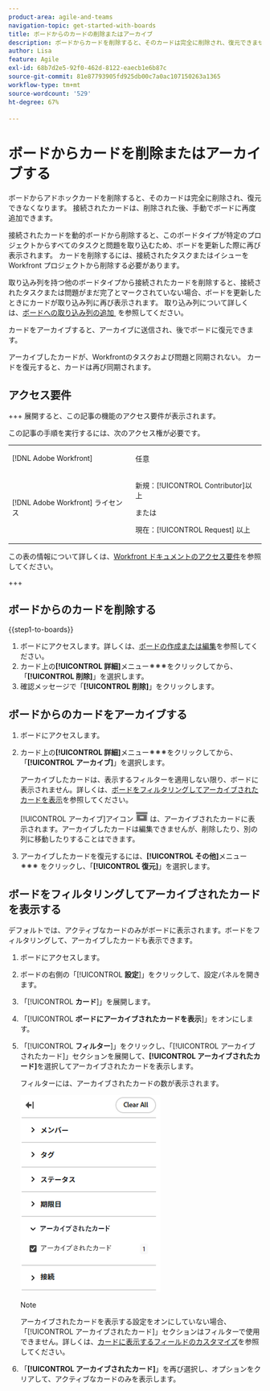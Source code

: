 ```yaml
---
product-area: agile-and-teams
navigation-topic: get-started-with-boards
title: ボードからのカードの削除またはアーカイブ
description: ボードからカードを削除すると、そのカードは完全に削除され、復元できません。カードをアーカイブすると、アーカイブに送信され、後でボードに復元できます。
author: Lisa
feature: Agile
exl-id: 68b7d2e5-92f0-462d-8122-eaecb1e6b87c
source-git-commit: 81e87793905fd925db00c7a0ac107150263a1365
workflow-type: tm+mt
source-wordcount: '529'
ht-degree: 67%

---
```


# ボードからカードを削除またはアーカイブする

ボードからアドホックカードを削除すると、そのカードは完全に削除され、復元できなくなります。 接続されたカードは、削除された後、手動でボードに再度追加できます。

接続されたカードを動的ボードから削除すると、このボードタイプが特定のプロジェクトからすべてのタスクと問題を取り込むため、ボードを更新した際に再び表示されます。 カードを削除するには、接続されたタスクまたはイシューをWorkfront プロジェクトから削除する必要があります。

取り込み列を持つ他のボードタイプから接続されたカードを削除すると、接続されたタスクまたは問題がまだ完了とマークされていない場合、ボードを更新したときにカードが取り込み列に再び表示されます。 取り込み列について詳しくは、[&#x200B; ボードへの取り込み列の追加 &#x200B;](/help/quicksilver/agile/use-boards-agile-planning-tools/add-intake-column-to-board.md) を参照してください。

カードをアーカイブすると、アーカイブに送信され、後でボードに復元できます。

アーカイブしたカードが、Workfrontのタスクおよび問題と同期されない。 カードを復元すると、カードは再び同期されます。

## アクセス要件

+++ 展開すると、この記事の機能のアクセス要件が表示されます。

この記事の手順を実行するには、次のアクセス権が必要です。

<table style="table-layout:auto"> 
 <col> 
 <col> 
 <tbody> 
  <tr> 
   <td role="rowheader">[!DNL Adobe Workfront]</td> 
   <td> <p>任意</p> </td> 
  </tr> 
  <tr> 
   <td role="rowheader">[!DNL Adobe Workfront] ライセンス</td> 
   <td> 
   <p>新規：[!UICONTROL Contributor]以上</p> 
   <p>または</p>
   <p>現在：[!UICONTROL Request] 以上</p>
   </td> 
  </tr> 
 </tbody> 
</table>

この表の情報について詳しくは、[Workfront ドキュメントのアクセス要件](/help/quicksilver/administration-and-setup/add-users/access-levels-and-object-permissions/access-level-requirements-in-documentation.md)を参照してください。

+++

## ボードからのカードを削除する

{{step1-to-boards}}

1. ボードにアクセスします。詳しくは、[ボードの作成または編集](../../agile/get-started-with-boards/create-edit-board.md)を参照してください。
1. カード上の&#x200B;**[!UICONTROL 詳細]**&#x200B;メニュー![詳細メニュー](assets/more-icon-spectrum.png)をクリックしてから、「**[!UICONTROL 削除]**」を選択します。
1. 確認メッセージで「**[!UICONTROL 削除]**」をクリックします。

## ボードからのカードをアーカイブする

1. ボードにアクセスします。
1. カード上の&#x200B;**[!UICONTROL 詳細]**&#x200B;メニュー![詳細メニュー](assets/more-icon-spectrum.png)をクリックしてから、「**[!UICONTROL アーカイブ]**」を選択します。

   アーカイブしたカードは、表示するフィルターを適用しない限り、ボードに表示されません。詳しくは、[ボードをフィルタリングしてアーカイブされたカードを表示](#filter-a-board-to-show-archived-cards)を参照してください。

   [!UICONTROL アーカイブ]アイコン ![&#x200B; アーカイブ &#x200B;](assets/archive-icon-spectrum-25x20.png) は、アーカイブされたカードに表示されます。アーカイブしたカードは編集できませんが、削除したり、別の列に移動したりすることはできます。

1. アーカイブしたカードを復元するには、**[!UICONTROL その他]**&#x200B;メニュー ![&#x200B; その他のメニュー &#x200B;](assets/more-icon-spectrum.png) をクリックし、「**[!UICONTROL 復元]**」を選択します。

## ボードをフィルタリングしてアーカイブされたカードを表示する

デフォルトでは、アクティブなカードのみがボードに表示されます。ボードをフィルタリングして、アーカイブしたカードも表示できます。

1. ボードにアクセスします。
1. ボードの右側の「[!UICONTROL **設定**]」をクリックして、設定パネルを開きます。
1. 「[!UICONTROL **カード**]」を展開します。
1. 「[!UICONTROL **ボードにアーカイブされたカードを表示**]」をオンにします。
1. 「[!UICONTROL **フィルター**]」をクリックし、「[!UICONTROL アーカイブされたカード]」セクションを展開して、**[!UICONTROL アーカイブされたカード]**&#x200B;を選択してアーカイブされたカードを表示します。

   フィルターには、アーカイブされたカードの数が表示されます。

   ![アーカイブされたカードをフィルター](assets/filter-by-archived-cards.png)

   >[!NOTE]
   >
   >アーカイブされたカードを表示する設定をオンにしていない場合、「[!UICONTROL アーカイブされたカード]」セクションはフィルターで使用できません。詳しくは、[カードに表示するフィールドのカスタマイズ](/help/quicksilver/agile/get-started-with-boards/customize-fields-on-card.md)を参照してください。

1. 「**[!UICONTROL アーカイブされたカード]**」を再び選択し、オプションをクリアして、アクティブなカードのみを表示します。
